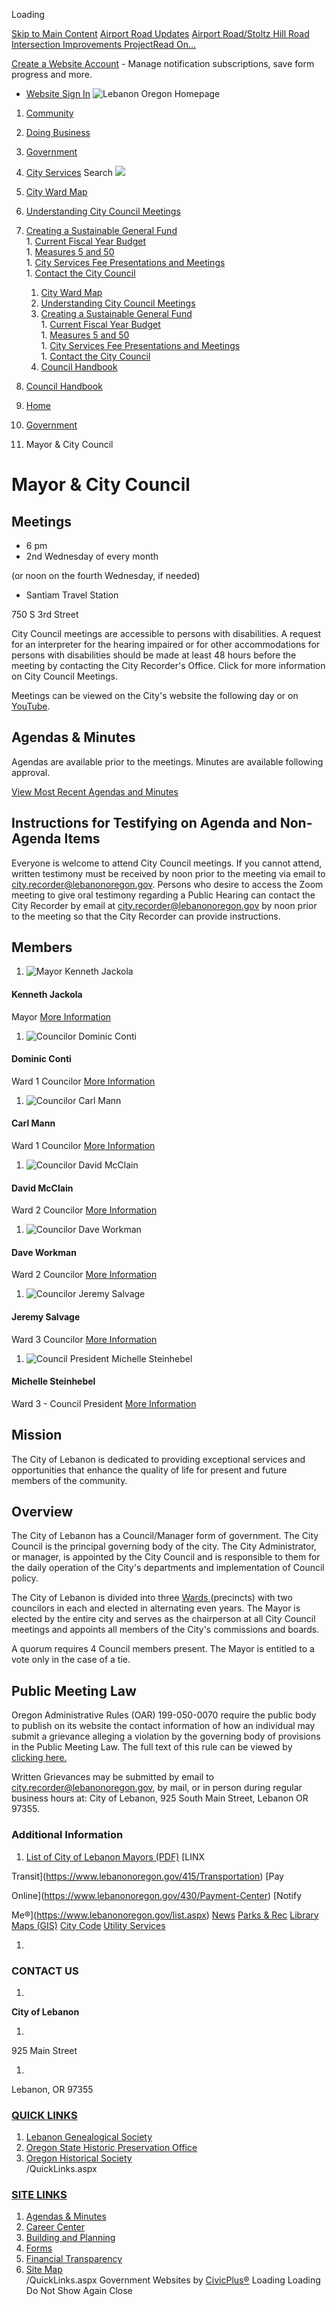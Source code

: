  

Loading

  [Skip to Main Content](https://www.lebanonoregon.gov/366/Mayor-City-Council/)   [Airport Road Updates](https://www.lebanonoregon.gov/AlertCenter.aspx)   [Airport Road/Stoltz Hill Road Intersection Improvements ProjectRead On...](https://www.lebanonoregon.gov/625/Airport-RoadStoltz-Hill-Road-Intersectio)  

 [Create a Website Account](https://www.lebanonoregon.gov/MyAccount/ProfileCreate)  - Manage notification subscriptions, save form progress and more.    

 *  [Website Sign In](https://www.lebanonoregon.gov/MyAccount) 
  ![Lebanon Oregon Homepage](images/6b0add3b1b0aa3a4e9e629ea40f4f4293a2e300d41b0444a7f9affe61e5f1789.png)  

 1.  [Community](https://www.lebanonoregon.gov/31/Community) 
 1.  [Doing Business](https://www.lebanonoregon.gov/35/Doing-Business) 
 1.  [Government](https://www.lebanonoregon.gov/27/Government) 
 1.  [City Services](https://www.lebanonoregon.gov/9/City-Services) 
 Search  ![](images/90e5f6b429cba8fd396913f66da83f13faafb7b6c5e4f679df29802deeaa2fa1.jpg)  

 1.   [City Ward Map](https://www.lebanonoregon.gov/397/City-Ward-Map)  
 1.   [Understanding City Council Meetings](https://www.lebanonoregon.gov/399/Understanding-City-Council-Meetings)  
 1.   [Creating a Sustainable General Fund](https://www.lebanonoregon.gov/539/Creating-a-Sustainable-General-Fund)  
    1.   [Current Fiscal Year Budget](https://or-lebanon.civicplus.com/229/Current-Fiscal-Year-Budget)  
    1.   [Measures 5 and 50](https://www.lebanonoregon.gov/573/Measures-5-and-50)  
    1.   [City Services Fee Presentations and Meetings](https://www.lebanonoregon.gov/577/City-Services-Fee-Presentations-and-Meet)  
    1.   [Contact the City Council](https://www.lebanonoregon.gov/366/Mayor-City-Council)  
       1.   [City Ward Map](https://www.lebanonoregon.gov/397/City-Ward-Map)  
       1.   [Understanding City Council Meetings](https://www.lebanonoregon.gov/399/Understanding-City-Council-Meetings)  
       1.   [Creating a Sustainable General Fund](https://www.lebanonoregon.gov/539/Creating-a-Sustainable-General-Fund)  
          1.   [Current Fiscal Year Budget](https://or-lebanon.civicplus.com/229/Current-Fiscal-Year-Budget)  
          1.   [Measures 5 and 50](https://www.lebanonoregon.gov/573/Measures-5-and-50)  
          1.   [City Services Fee Presentations and Meetings](https://www.lebanonoregon.gov/577/City-Services-Fee-Presentations-and-Meet)  
          1.   [Contact the City Council](https://www.lebanonoregon.gov/366/Mayor-City-Council)  
       1.   [Council Handbook](https://www.lebanonoregon.gov/606/Council-Handbook)  
 1.   [Council Handbook](https://www.lebanonoregon.gov/606/Council-Handbook)  

 1.  [Home](https://www.lebanonoregon.gov/) 
 1.  [Government](https://www.lebanonoregon.gov/27/Government) 
 1. Mayor & City Council

# Mayor & City Council

## Meetings

 * 6 pm
 * 2nd Wednesday of every month  

(or noon on the fourth Wednesday, if needed)
 * Santiam Travel Station  

750 S 3rd Street

City Council meetings are accessible to persons with disabilities. A request for an interpreter for the hearing impaired or for other accommodations for persons with disabilities should be made at least 48 hours before the meeting by contacting the City Recorder's Office. Click for more information on City Council Meetings.

Meetings can be viewed on the City's website the following day or on [YouTube](https://www.youtube.com/user/CityofLebanonOR/videos).

## Agendas & Minutes

Agendas are available prior to the meetings. Minutes are available following approval.

 [View Most Recent Agendas and Minutes](https://www.lebanonoregon.gov/496/Agendas-Minutes) 

## Instructions for Testifying on Agenda and Non-Agenda Items

Everyone is welcome to attend City Council meetings. If you cannot attend, written testimony must be received by noon prior to the meeting via email to [city.recorder@lebanonoregon.gov](mailto:city.recorder@lebanonoregon.gov). Persons who desire to access the Zoom meeting to give oral testimony regarding a Public Hearing can contact the City Recorder by email at [city.recorder@lebanonoregon.gov](mailto:city.recorder@lebanonoregon.gov) by noon prior to the meeting so that the City Recorder can provide instructions.

## Members

 1.  ![Mayor Kenneth Jackola](images/b59f8848b0632daf32aa60a7cf93d854b144b32d30cd142fdbd1985bcf9ed7bd.jpg)    

#### Kenneth Jackola   

 Mayor  [More Information](https://www.lebanonoregon.gov/directory.aspx?eid=45)     

 1.  ![Councilor Dominic Conti](images/445d0972a68b566b40629972d100c1bedc767059b9b1d8bed20f63842cab10ce.jpg)    

#### Dominic Conti   

 Ward 1 Councilor  [More Information](https://www.lebanonoregon.gov/directory.aspx?eid=56)     

 1.  ![Councilor Carl Mann](images/85fc2af1debb08389080960714b58a37f147e2b4748933d0b34540ce590fb2cd.jpg)    

#### Carl Mann   

 Ward 1 Councilor  [More Information](https://www.lebanonoregon.gov/directory.aspx?eid=47)     

 1.  ![Councilor David McClain](images/4961944e09679934772bec40eaa171056d6a6712aa128b99d91989ec66c882c6.jpg)    

#### David McClain   

 Ward 2 Councilor  [More Information](https://www.lebanonoregon.gov/directory.aspx?eid=55)     

 1.  ![Councilor Dave Workman](images/3749118b5091c2265f58cbdbdc79414bbbcbe0da9fc53f8dab072d88df3db995.jpg)    

#### Dave Workman   

 Ward 2 Councilor  [More Information](https://www.lebanonoregon.gov/directory.aspx?eid=49)     

 1.  ![Councilor Jeremy Salvage](images/561d48d4da2fcc617806cf14a475a2d09420804f007a09bf2969a33281fc8174.jpg)    

#### Jeremy Salvage   

 Ward 3 Councilor  [More Information](https://www.lebanonoregon.gov/directory.aspx?eid=50)     

 1.  ![Council President Michelle Steinhebel](images/6edba423a05998e9e4071516dcc4a851861f0eca052d0e2298379e34bd9347fc.jpg)    

#### Michelle Steinhebel   

 Ward 3 - Council President  [More Information](https://www.lebanonoregon.gov/directory.aspx?eid=51)     

## Mission

The City of Lebanon is dedicated to providing exceptional services and opportunities that enhance the quality of life for present and future members of the community.

## Overview

The City of Lebanon has a Council/Manager form of government. The City Council is the principal governing body of the city. The City Administrator, or manager, is appointed by the City Council and is responsible to them for the daily operation of the City's departments and implementation of Council policy.

The City of Lebanon is divided into three [Wards ](https://experience.arcgis.com/experience/e0b8a3c9f8914e12b8e991c665473a5a/) (precincts) with two councilors in each and elected in alternating even years. The Mayor is elected by the entire city and serves as the chairperson at all City Council meetings and appoints all members of the City's commissions and boards.

A quorum requires 4 Council members present. The Mayor is entitled to a vote only in the case of a tie.

## Public Meeting Law

Oregon Administrative Rules (OAR) 199-050-0070 require the public body to publish on its website the contact information of how an individual may submit a grievance alleging a violation by the governing body of provisions in the Public Meeting Law.  The full text of this rule can be viewed by [clicking here.](https://secure.sos.state.or.us/oard/displayDivisionRules.action?selectedDivision=8585) 

Written Grievances may be submitted by email to city.recorder@lebanonoregon.gov, by mail, or in person during regular business hours at: City of Lebanon, 925 South Main Street, Lebanon OR 97355.

### Additional Information

 1.  [List of City of Lebanon Mayors (PDF)](https://www.lebanonoregon.gov/DocumentCenter/View/568/List-of-City-of-Lebanon-Mayors-PDF) 
  [LINX

Transit](https://www.lebanonoregon.gov/415/Transportation)   [Pay

Online](https://www.lebanonoregon.gov/430/Payment-Center)   [Notify

Me®](https://www.lebanonoregon.gov/list.aspx)   [News](https://www.lebanonoregon.gov/civicalerts.aspx)   [Parks & Rec](https://www.lebanonoregon.gov/371/Parks-Recreation)   [Library](https://www.lebanonoregon.gov/233/Library)   [Maps (GIS)](https://www.lebanonoregon.gov/243/Geographic-Information-System-GIS)   [City Code](https://library.municode.com/or/lebanon/codes/code_of_ordinances)   [Utility Services](https://www.lebanonoregon.gov/302/Utility-Services)  

 1.    

### CONTACT US

 1.    

 __City of Lebanon__    

 1.    

925 Main Street   

 1.    

Lebanon, OR 97355   

###  [QUICK LINKS](https://www.lebanonoregon.gov/QuickLinks.aspx?CID=22) 

 1.  [Lebanon Genealogical Society](http://www.usgennet.org/usa/or/town/lebanon/)  
 1.  [Oregon State Historic Preservation Office](http://www.oregon.gov/OPRD/HCD/SHPO/pages/index.aspx)  
 1.  [Oregon Historical Society](http://www.ohs.org/)  
 /QuickLinks.aspx 

###  [SITE LINKS](https://www.lebanonoregon.gov/QuickLinks.aspx?CID=17) 

 1.  [Agendas & Minutes](https://www.lebanonoregon.gov/496/Agendas-Minutes)  
 1.  [Career Center](https://workforcenow.adp.com/mascsr/default/mdf/recruitment/recruitment.html?cid=caf6b2e0-d183-4999-9b27-498d14240864&ccId=19000101_000001&lang=en_US)  
 1.  [Building and Planning](https://www.lebanonoregon.gov/339/Building-Inspection)  
 1.  [Forms](https://www.lebanonoregon.gov/458/Forms-Applications)  
 1.  [Financial Transparency](https://cleargov.com/oregon/linn/city/lebanon)  
 1.  [Site Map](https://www.lebanonoregon.gov/Sitemap)  
 /QuickLinks.aspx Government Websites by [CivicPlus®](https://connect.civicplus.com/referral)  Loading Loading Do Not Show Again Close 

 